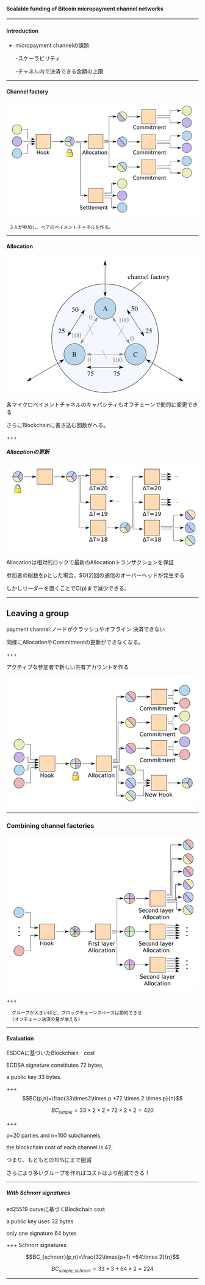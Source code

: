 #### Scalable funding of Bitcoin micropayment channel networks





---
#### Introduction　
- micropayment channelの課題

  -スケーラビリティ
  
  -チャネル内で決済できる金額の上限




---


#### Channel factory

![alt](mpay2.png)

     ３人が参加し、ペアのペイメントチャネルを作る。
---


#### Allocation

![alt](mpay8.png)

各マイクロペイメントチャネルのキャパシティもオフチェーンで動的に変更できる

さらにBlockchainに書き込む回数がへる。


+++
##### Allocationの更新
![alt](mpay4.png)

Allocationは相対的ロックで最新のAllocationトランザクションを保証

参加者の総数を$p$とした場合、$O(2)回の通信のオーバーヘッドが発生する

しかしリーダーを置くことでO(p)まで減少できる。


---

##  Leaving a group

payment channel:ノードがクラッシュやオフライン
決済できない



同様にAllocationやCommitmentの更新ができなくなる。

+++

アクティブな参加者で新しい共有アカウントを作る

![alt](mpay6.png) 
      
---

### Combining channel factories
     

![alt](mpay7.png)
      
  
+++

      グループが大きいほど、ブロックチェーンスペースは節約できる
      (オフチェーン決済の量が増える)
---      
  


####  Evaluation 
  
  ESDCAに基づいたBlockchain　cost
   
   ECDSA signature constitutes 72 bytes, 
   
   a public key 33 bytes.

+++
$$BC(p,n)=\frac{33\times2\times p +72 \times 2 \times p}{n}$$

$$BC_{simple}=33\times2\times2+72\times2\times2=420$$

+++

p=20 parties and n=100 subchannels,

the blockchain cost of each channel is 42, 

つまり、もともとの10%にまで削減

さらにより多いグループを作ればコストはより削減できる！

---

##### With Schnorr signatures
 
ed25519 curveに基づくBlockchain cost

a public key uses 32 bytes 

only one  signature 64 bytes

+++
Schnorr signatures


$$BC_{schnorr}(p,n)=\frac{32\times(p+1) +64\times 2}{n}$$


$$BC_{simple,schnorr}=33\times3+64\times2=224$$


---
###






